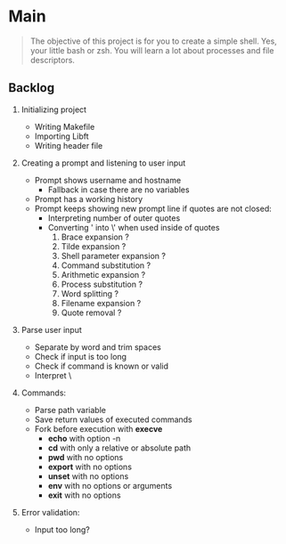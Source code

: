 # Main
> The objective of this project is for you to create a simple shell. Yes, your little bash or zsh. You will learn a lot about processes and file descriptors.

## Backlog

1. Initializing project
    - Writing Makefile
    - Importing Libft
    - Writing header file

2. Creating a prompt and listening to user input
    - Prompt shows username and hostname
        - Fallback in case there are no variables
    - Prompt has a working history
    - Prompt keeps showing new prompt line if quotes are not closed:
        - Interpreting number of outer quotes
        - Converting ' into \\' when used inside of quotes
            1. Brace expansion ?
            2. Tilde expansion ?
            3. Shell parameter expansion ?
            4. Command substitution ?
            5. Arithmetic expansion ?
            6. Process substitution ?
            7. Word splitting ?
            8. Filename expansion ?
            9. Quote removal ?

3. Parse user input
    - Separate by word and trim spaces
    - Check if input is too long
    - Check if command is known or valid
    - Interpret \

4. Commands:
    - Parse path variable
    - Save return values of executed commands
    - Fork before execution with **execve**
        - **echo** with option -n
        - **cd** with only a relative or absolute path
        - **pwd** with no options
        - **export** with no options
        - **unset** with no options
        - **env** with no options or arguments
        - **exit** with no options

5. Error validation:
    - Input too long?
